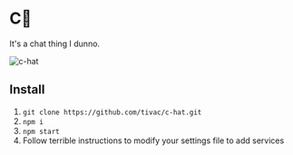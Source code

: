 C:tophat:
=======

It's a chat thing I dunno.

![c-hat](http://i.imgur.com/RTQyzE0.png)

## Install

1. `git clone https://github.com/tivac/c-hat.git`
2. `npm i`
3. `npm start`
4. Follow terrible instructions to modify your settings file to add services
